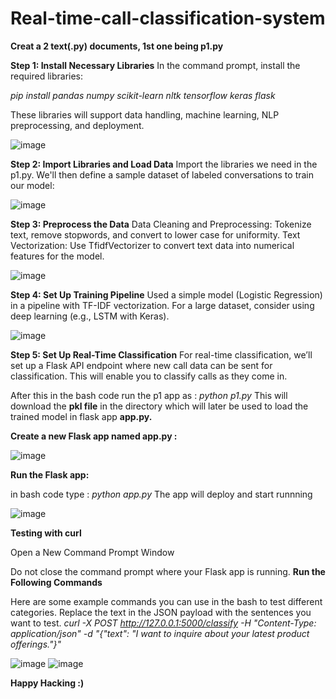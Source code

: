 # Real-time-call-classification-system

**Creat a 2 text(.py) documents, 1st one being p1.py**

**Step 1: Install Necessary Libraries**
In the command prompt, install the required libraries:

_pip install pandas numpy scikit-learn nltk tensorflow keras flask_

These libraries will support data handling, machine learning, NLP preprocessing, and deployment.

![image](https://github.com/user-attachments/assets/1b8fd342-ae9b-47ce-bd4d-6b0b9d60f526)

**Step 2: Import Libraries and Load Data**
Import the libraries we need in the p1.py. We'll then define a sample dataset of labeled conversations to train our model:

![image](https://github.com/user-attachments/assets/727d5570-ba8f-4f33-9a79-fbc6a5d25424)

**Step 3: Preprocess the Data**
Data Cleaning and Preprocessing: Tokenize text, remove stopwords, and convert to lower case for uniformity.
Text Vectorization: Use TfidfVectorizer to convert text data into numerical features for the model.

![image](https://github.com/user-attachments/assets/87c6a0c4-8417-4c5c-b363-f2cb697980ac)

**Step 4: Set Up Training Pipeline**
Used a simple model (Logistic Regression) in a pipeline with TF-IDF vectorization. For a large dataset, consider using deep learning (e.g., LSTM with Keras).

![image](https://github.com/user-attachments/assets/c303be1d-4cac-4ce0-b9e1-1d950a8a6621)

**Step 5: Set Up Real-Time Classification**
For real-time classification, we’ll set up a Flask API endpoint where new call data can be sent for classification. This will enable you to classify calls as they come in.

After this in the bash code run the p1 app as : _python p1.py_
This will download the **pkl file** in the directory which will later be used to load the trained model in flask app **app.py.**

**Create a new Flask app named app.py :**

![image](https://github.com/user-attachments/assets/1320d33e-90ac-483a-b929-7b98071d2c88)

**Run the Flask app:**

in bash code type : _python app.py_
The app will deploy and start runnning

![image](https://github.com/user-attachments/assets/a3cfe1ca-3fc3-49cb-a841-2c404e3e1c46)

**Testing with curl**

Open a New Command Prompt Window

Do not close the command prompt where your Flask app is running.
**Run the Following Commands**

Here are some example commands you can use in the bash to test different categories. Replace the text in the JSON payload with the sentences you want to test.
_curl -X POST http://127.0.0.1:5000/classify -H "Content-Type: application/json" -d "{\"text\": \"I want to inquire about your latest product offerings.\"}"_

![image](https://github.com/user-attachments/assets/8f6a8b78-497a-4d60-abe1-de16d3f87dd3)
![image](https://github.com/user-attachments/assets/57a5123e-53dc-4f3f-b117-69d450c89c10)

**Happy Hacking :)**







